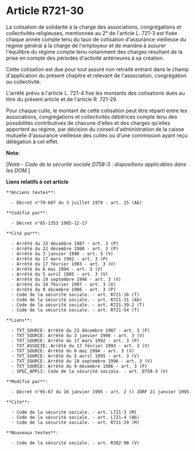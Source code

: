 # Article R721-30

La cotisation de solidarité à la charge des associations, congrégations et collectivités religieuses, mentionnée au 2° de
l'article L. 721-3 est fixée chaque année   compte tenu du taux de cotisation d'assurance vieillesse du régime général à la
charge de l'employeur et de manière à assurer l'équilibre du régime compte tenu notamment des charges résultant de la prise
en compte des périodes d'activité antérieures à sa création. 

Cette cotisation est due pour tout assuré non retraité entrant dans le champ d'application du présent chapitre et relevant de
l'association, congrégation ou collectivité. 

L'arrêté prévu à l'article L. 721-4 fixe les montants des cotisations dues au titre du présent article et de l'article R.
721-29. 

Pour chaque culte, le montant de cette cotisation peut être réparti entre les associations, congrégations et collectivités
débitrices compte tenu des possibilités contributives de chacune d'elles et des charges qu'elles apportent au régime, par
décision du conseil d'administration de la caisse mutuelle d'assurance vieillesse des cultes ou d'une commission ayant reçu
délégation à cet effet.

**Nota:**

[*Nota - Code de la sécurité sociale D758-3 : dispositions applicables dans les DOM.*]

**Liens relatifs à cet article**

	**Anciens textes**:

	  - Décret n°79-607 du 3 juillet 1979 - art. 25 (Ab)

	**Codifié par**:

	  - Décret n°85-1353 1985-12-17

	**Cité par**:

	  - Arrêté du 23 décembre 1987 - art. 3 (P)
	  - Arrêté du 22 décembre 1988 - art. 3 (P)
	  - Arrêté du 3 janvier 1990 - art. 3 (V)
	  - Arrêté du 17 mars 1992 - art. 3 (P)
	  - Arrêté du 17 février 1993 - art. 3 (V)
	  - Arrêté du 6 mai 1994 - art. 3 (V)
	  - Arrêté du 5 avril 1995 - art. 3 (V)
	  - Arrêté du 19 septembre 1996 - art. 3 (V)
	  - Arrêté du 18 février 1997 - art. 3 (V)
	  - Arrêté du 9 décembre 1986 - art. 3 (P)
	  - Code de la sécurité sociale. - art. R721-16 (T)
	  - Code de la sécurité sociale. - art. R721-31 (Ab)
	  - Code de la sécurité sociale. - art. R721-39-2 (T)
	  - Code de la sécurité sociale. - art. R721-54 (T)

	**Liens**:

	  - TXT_SOURCE: Arrêté du 23 décembre 1987 - art. 3 (P)
	  - TXT_SOURCE: Arrêté du 3 janvier 1990 - art. 3 (V)
	  - TXT_SOURCE: Arrêté du 17 mars 1992 - art. 3 (P)
	  - TXT_ASSOCIE: Arrêté du 17 février 1993 - art. 3 (V)
	  - TXT_SOURCE: Arrêté du 6 mai 1994 - art. 3 (V)
	  - TXT_SOURCE: Arrêté du 5 avril 1995 - art. 3 (V)
	  - TXT_SOURCE: Arrêté du 19 septembre 1996 - art. 3 (V)
	  - TXT_SOURCE: Arrêté du 9 décembre 1986 - art. 3 (P)
	  - SPEC_APPLI: Code de la sécurité sociale. - art. D758-3 (V)

	**Modifié par**:

	  - Décret n°95-67 du 16 janvier 1995 - art. 2 () JORF 21 janvier 1995

	**Cite**:

	  - Code de la sécurité sociale. - art. L721-3 (M)
	  - Code de la sécurité sociale. - art. L721-4 (Ab)
	  - Code de la sécurité sociale. - art. R721-29 (M)

	**Nouveaux textes**:

	  - Code de la sécurité sociale. - art. R382-90 (V)
